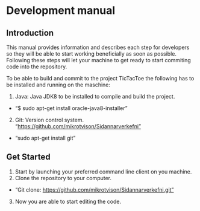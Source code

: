 # Development manual 

## Introduction 
This manual provides information and describes each step for developers so they will be able to start working beneficially as soon as possible. Following these steps will let your machine to get ready to start commiting code into the repository. 


To be able to build and commit to the project TicTacToe the following has to be installed and running on the maschine:


1. Java: Java JDK8 to be installed to compile and build the project.
* “$ sudo apt-get install oracle-java8-installer”
2. Git: Version control system. “https://github.com/mikrotvison/Sidannarverkefni”
* “sudo apt-get install git” 	


## Get Started
1.	Start by launching your preferred command line client on you machine.
2.	Clone the repository to your computer.
* “Git clone: https://github.com/mikrotvison/Sidannarverkefni.git”
3.	Now you are able to start editing the code. 

 

